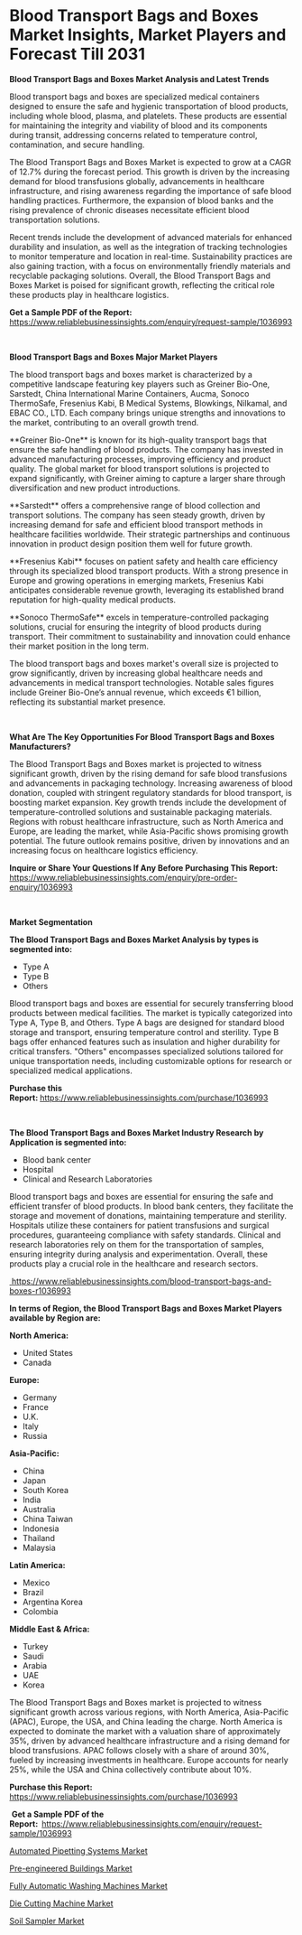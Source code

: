 <p><h1>Blood Transport Bags and Boxes Market Insights, Market Players and Forecast Till 2031</h1></p><p><strong>Blood Transport Bags and Boxes Market Analysis and Latest Trends</strong></p>
<p><p>Blood transport bags and boxes are specialized medical containers designed to ensure the safe and hygienic transportation of blood products, including whole blood, plasma, and platelets. These products are essential for maintaining the integrity and viability of blood and its components during transit, addressing concerns related to temperature control, contamination, and secure handling.</p><p>The Blood Transport Bags and Boxes Market is expected to grow at a CAGR of 12.7% during the forecast period. This growth is driven by the increasing demand for blood transfusions globally, advancements in healthcare infrastructure, and rising awareness regarding the importance of safe blood handling practices. Furthermore, the expansion of blood banks and the rising prevalence of chronic diseases necessitate efficient blood transportation solutions.</p><p>Recent trends include the development of advanced materials for enhanced durability and insulation, as well as the integration of tracking technologies to monitor temperature and location in real-time. Sustainability practices are also gaining traction, with a focus on environmentally friendly materials and recyclable packaging solutions. Overall, the Blood Transport Bags and Boxes Market is poised for significant growth, reflecting the critical role these products play in healthcare logistics.</p></p>
<p><strong>Get a Sample PDF of the Report:&nbsp;</strong> <a href="https://www.reliablebusinessinsights.com/enquiry/request-sample/1036993?utm_campaign=97&utm_medium=2&utm_source=Github&utm_content=ia&utm_term=26122024&utm_id=blood-transport-bags-and-boxes">https://www.reliablebusinessinsights.com/enquiry/request-sample/1036993</a></p>
<p>&nbsp;</p>
<p><strong>Blood Transport Bags and Boxes Major Market Players</strong></p>
<p><p>The blood transport bags and boxes market is characterized by a competitive landscape featuring key players such as Greiner Bio-One, Sarstedt, China International Marine Containers, Aucma, Sonoco ThermoSafe, Fresenius Kabi, B Medical Systems, Blowkings, Nilkamal, and EBAC CO., LTD. Each company brings unique strengths and innovations to the market, contributing to an overall growth trend.</p><p>**Greiner Bio-One** is known for its high-quality transport bags that ensure the safe handling of blood products. The company has invested in advanced manufacturing processes, improving efficiency and product quality. The global market for blood transport solutions is projected to expand significantly, with Greiner aiming to capture a larger share through diversification and new product introductions.</p><p>**Sarstedt** offers a comprehensive range of blood collection and transport solutions. The company has seen steady growth, driven by increasing demand for safe and efficient blood transport methods in healthcare facilities worldwide. Their strategic partnerships and continuous innovation in product design position them well for future growth.</p><p>**Fresenius Kabi** focuses on patient safety and health care efficiency through its specialized blood transport products. With a strong presence in Europe and growing operations in emerging markets, Fresenius Kabi anticipates considerable revenue growth, leveraging its established brand reputation for high-quality medical products.</p><p>**Sonoco ThermoSafe** excels in temperature-controlled packaging solutions, crucial for ensuring the integrity of blood products during transport. Their commitment to sustainability and innovation could enhance their market position in the long term.</p><p>The blood transport bags and boxes market's overall size is projected to grow significantly, driven by increasing global healthcare needs and advancements in medical transport technologies. Notable sales figures include Greiner Bio-One’s annual revenue, which exceeds €1 billion, reflecting its substantial market presence.</p></p>
<p>&nbsp;</p>
<p><strong>What Are The Key Opportunities For Blood Transport Bags and Boxes Manufacturers?</strong></p>
<p><p>The Blood Transport Bags and Boxes market is projected to witness significant growth, driven by the rising demand for safe blood transfusions and advancements in packaging technology. Increasing awareness of blood donation, coupled with stringent regulatory standards for blood transport, is boosting market expansion. Key growth trends include the development of temperature-controlled solutions and sustainable packaging materials. Regions with robust healthcare infrastructure, such as North America and Europe, are leading the market, while Asia-Pacific shows promising growth potential. The future outlook remains positive, driven by innovations and an increasing focus on healthcare logistics efficiency.</p></p>
<p><strong>Inquire or Share Your Questions If Any Before Purchasing This Report:</strong> <a href="https://www.reliablebusinessinsights.com/enquiry/pre-order-enquiry/1036993?utm_campaign=97&utm_medium=2&utm_source=Github&utm_content=ia&utm_term=26122024&utm_id=blood-transport-bags-and-boxes">https://www.reliablebusinessinsights.com/enquiry/pre-order-enquiry/1036993</a></p>
<p>&nbsp;</p>
<p><strong>Market Segmentation</strong></p>
<p><strong>The Blood Transport Bags and Boxes Market Analysis by types is segmented into:</strong></p>
<p><ul><li>Type A</li><li>Type B</li><li>Others</li></ul></p>
<p><p>Blood transport bags and boxes are essential for securely transferring blood products between medical facilities. The market is typically categorized into Type A, Type B, and Others. Type A bags are designed for standard blood storage and transport, ensuring temperature control and sterility. Type B bags offer enhanced features such as insulation and higher durability for critical transfers. "Others" encompasses specialized solutions tailored for unique transportation needs, including customizable options for research or specialized medical applications.</p></p>
<p><strong>Purchase this Report:&nbsp;</strong><a href="https://www.reliablebusinessinsights.com/purchase/1036993?utm_campaign=97&utm_medium=2&utm_source=Github&utm_content=ia&utm_term=26122024&utm_id=blood-transport-bags-and-boxes">https://www.reliablebusinessinsights.com/purchase/1036993</a></p>
<p>&nbsp;</p>
<p><strong>The Blood Transport Bags and Boxes Market Industry Research by Application is segmented into:</strong></p>
<p><ul><li>Blood bank center</li><li>Hospital</li><li>Clinical and Research Laboratories</li></ul></p>
<p><p>Blood transport bags and boxes are essential for ensuring the safe and efficient transfer of blood products. In blood bank centers, they facilitate the storage and movement of donations, maintaining temperature and sterility. Hospitals utilize these containers for patient transfusions and surgical procedures, guaranteeing compliance with safety standards. Clinical and research laboratories rely on them for the transportation of samples, ensuring integrity during analysis and experimentation. Overall, these products play a crucial role in the healthcare and research sectors.</p></p>
<p><a href="https://www.reliablebusinessinsights.com/blood-transport-bags-and-boxes-r1036993?utm_campaign=97&utm_medium=2&utm_source=Github&utm_content=ia&utm_term=26122024&utm_id=blood-transport-bags-and-boxes">&nbsp;https://www.reliablebusinessinsights.com/blood-transport-bags-and-boxes-r1036993</a></p>
<p><strong>In terms of Region, the Blood Transport Bags and Boxes Market Players available by Region are:</strong></p>
<p>
    <p> <strong> North America: </strong>
        <ul>
            <li>United States</li>
            <li>Canada</li>
        </ul>
        </p> 
    <p> <strong> Europe: </strong>
        <ul>
            <li>Germany</li>
            <li>France</li>
            <li>U.K.</li>
            <li>Italy</li>
            <li>Russia</li>
        </ul>
        </p> 
    <p> <strong> Asia-Pacific: </strong>
        <ul>
            <li>China</li>
            <li>Japan</li>
            <li>South Korea</li>
            <li>India</li>
            <li>Australia</li>
            <li>China Taiwan</li>
            <li>Indonesia</li>
            <li>Thailand</li>
            <li>Malaysia</li>
        </ul>
        </p> 
    <p> <strong> Latin America: </strong>
        <ul>
            <li>Mexico</li>
            <li>Brazil</li>
            <li>Argentina Korea</li>
            <li>Colombia</li>
        </ul>
        </p> 
    <p> <strong> Middle East & Africa: </strong>
        <ul>
            <li>Turkey</li>
            <li>Saudi</li>
            <li>Arabia</li>
            <li>UAE</li>
            <li>Korea</li>
        </ul>
    </p>
    </p>
<p><p>The Blood Transport Bags and Boxes market is projected to witness significant growth across various regions, with North America, Asia-Pacific (APAC), Europe, the USA, and China leading the charge. North America is expected to dominate the market with a valuation share of approximately 35%, driven by advanced healthcare infrastructure and a rising demand for blood transfusions. APAC follows closely with a share of around 30%, fueled by increasing investments in healthcare. Europe accounts for nearly 25%, while the USA and China collectively contribute about 10%.</p></p>
<p><strong>Purchase this Report: </strong><a href="https://www.reliablebusinessinsights.com/purchase/1036993?utm_campaign=97&utm_medium=2&utm_source=Github&utm_content=ia&utm_term=26122024&utm_id=blood-transport-bags-and-boxes">https://www.reliablebusinessinsights.com/purchase/1036993</a></p>
<p>&nbsp;<strong>Get a Sample PDF of the Report:&nbsp;&nbsp;</strong><a href="https://www.reliablebusinessinsights.com/enquiry/request-sample/1036993?utm_campaign=97&utm_medium=2&utm_source=Github&utm_content=ia&utm_term=26122024&utm_id=blood-transport-bags-and-boxes">https://www.reliablebusinessinsights.com/enquiry/request-sample/1036993</a></p>
<p><strong></strong></p>
<p><p><a href="https://www.linkedin.com/pulse/in-depth-automated-pipetting-systems-market-analysis-examining-fkimf?utm_campaign=97&utm_medium=2&utm_source=Github&utm_content=ia&utm_term=26122024&utm_id=blood-transport-bags-and-boxes">Automated Pipetting Systems Market</a></p><p><a href="https://github.com/tanekacalderon743/Market-Research-Report-List-1/blob/main/pre-engineered-buildings-market.md?utm_campaign=97&utm_medium=2&utm_source=Github&utm_content=ia&utm_term=26122024&utm_id=blood-transport-bags-and-boxes">Pre-engineered Buildings Market</a></p><p><a href="https://www.linkedin.com/pulse/fully-automatic-washing-machines-market-analysis-2024-pq6ff?utm_campaign=97&utm_medium=2&utm_source=Github&utm_content=ia&utm_term=26122024&utm_id=blood-transport-bags-and-boxes">Fully Automatic Washing Machines Market</a></p><p><a href="https://github.com/lvaill871987/Market-Research-Report-List-1/blob/main/die-cutting-machine-market.md?utm_campaign=97&utm_medium=2&utm_source=Github&utm_content=ia&utm_term=26122024&utm_id=blood-transport-bags-and-boxes">Die Cutting Machine Market</a></p><p><a href="https://www.linkedin.com/pulse/soil-sampler-market-outlook-anticipated-growth-projected-cagr-8umme?utm_campaign=97&utm_medium=2&utm_source=Github&utm_content=ia&utm_term=26122024&utm_id=blood-transport-bags-and-boxes">Soil Sampler Market</a></p></p>